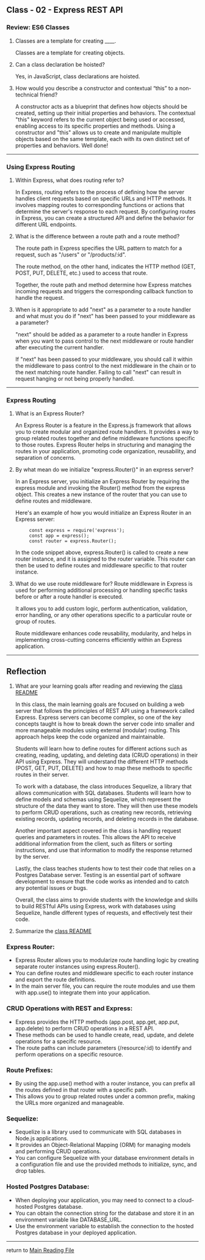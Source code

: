 ## Class - 02 - Express REST API
### Review: ES6 Classes

1. Classes are a template for creating ____.

    Classes are a template for creating objects.

2. Can a class declaration be hoisted?

    Yes, in JavaScript, class declarations are hoisted.

3. How would you describe a constructor and contextual “this” to a non-technical friend?

    A constructor acts as a blueprint that defines how objects should be created, setting up their initial properties and behaviors. The contextual "this" keyword refers to the current object being used or accessed, enabling access to its specific properties and methods. Using a constructor and "this" allows us to create and manipulate multiple objects based on the same template, each with its own distinct set of properties and behaviors. Well done!
-----


### Using Express Routing

1. Within Express, what does routing refer to?

    In Express, routing refers to the process of defining how the server handles client requests based on specific URLs and HTTP methods.
    It involves mapping routes to corresponding functions or actions that determine the server's response to each request.
    By configuring routes in Express, you can create a structured API and define the behavior for different URL endpoints.

2. What is the difference between a route path and a route method?

    The route path in Express specifies the URL pattern to match for a request, such as "/users" or "/products/:id".

    The route method, on the other hand, indicates the HTTP method (GET, POST, PUT, DELETE, etc.) used to access that route.

    Together, the route path and method determine how Express matches incoming requests and triggers the corresponding callback function to handle the request.

3. When is it appropriate to add "next" as a parameter to a route handler and what must you do if "next" has been passed to your middleware as a parameter?

    "next" should be added as a parameter to a route handler in Express when you want to pass control to the next middleware or route handler after executing the current handler.

    If "next" has been passed to your middleware, you should call it within the middleware to pass control to the next middleware in the chain or to the next matching route handler. Failing to call "next" can result in request hanging or not being properly handled.

---

### Express Routing

1. What is an Express Router?

    An Express Router is a feature in the Express.js framework that allows you to create modular and organized route handlers. It provides a way to group related routes together and define middleware functions specific to those routes. Express Router helps in structuring and managing the routes in your application, promoting code organization, reusability, and separation of concerns.

2. By what mean do we initialize "express.Router()" in an express server?

    In an Express server, you initialize an Express Router by requiring the express module and invoking the Router() method from the express object. This creates a new instance of the router that you can use to define routes and middleware.

    Here's an example of how you would initialize an Express Router in an Express server:

            const express = require('express');
            const app = express();
            const router = express.Router();
    In the code snippet above, express.Router() is called to create a new router instance, and it is assigned to the router variable. This router can then be used to define routes and middleware specific to that router instance.
3. What do we use route middleware for?
    Route middleware in Express is used for performing additional processing or handling specific tasks before or after a route handler is executed.

    It allows you to add custom logic, perform authentication, validation, error handling, or any other operations specific to a particular route or group of routes.

    Route middleware enhances code reusability, modularity, and helps in implementing cross-cutting concerns efficiently within an Express application.


---
## Reflection 
1. What are your learning goals after reading and reviewing the [class README](https://codefellows.github.io/code-401-javascript-guide/curriculum/class-03/)

    In this class, the main learning goals are focused on building a web server that follows the principles of REST API using a framework called Express. Express servers can become complex, so one of the key concepts taught is how to break down the server code into smaller and more manageable modules using external (modular) routing. This approach helps keep the code organized and maintainable.

    Students will learn how to define routes for different actions such as creating, reading, updating, and deleting data (CRUD operations) in their API using Express. They will understand the different HTTP methods (POST, GET, PUT, DELETE) and how to map these methods to specific routes in their server.

    To work with a database, the class introduces Sequelize, a library that allows communication with SQL databases. Students will learn how to define models and schemas using Sequelize, which represent the structure of the data they want to store. They will then use these models to perform CRUD operations, such as creating new records, retrieving existing records, updating records, and deleting records in the database.

    Another important aspect covered in the class is handling request queries and parameters in routes. This allows the API to receive additional information from the client, such as filters or sorting instructions, and use that information to modify the response returned by the server.

    Lastly, the class teaches students how to test their code that relies on a Postgres Database server. Testing is an essential part of software development to ensure that the code works as intended and to catch any potential issues or bugs.

    Overall, the class aims to provide students with the knowledge and skills to build RESTful APIs using Express, work with databases using Sequelize, handle different types of requests, and effectively test their code.

2. Summarize the [class README](https://codefellows.github.io/code-401-javascript-guide/curriculum/class-03/)
### Express Router:

- Express Router allows you to modularize route handling logic by creating separate router instances using express.Router().
- You can define routes and middleware specific to each router instance and export the route definitions.
- In the main server file, you can require the route modules and use them with app.use() to integrate them into your application.

### CRUD Operations with REST and Express:

- Express provides the HTTP methods (app.post, app.get, app.put, app.delete) to perform CRUD operations in a REST API.
- These methods can be used to handle create, read, update, and delete operations for a specific resource.
- The route paths can include parameters (/resource/:id) to identify and perform operations on a specific resource.


### Route Prefixes:

- By using the app.use() method with a router instance, you can prefix all the routes defined in that router with a specific path.
- This allows you to group related routes under a common prefix, making the URLs more organized and manageable.


### Sequelize:

- Sequelize is a library used to communicate with SQL databases in Node.js applications.
- It provides an Object-Relational Mapping (ORM) for managing models and performing CRUD operations.
- You can configure Sequelize with your database environment details in a configuration file and use the provided methods to initialize, sync, and drop tables.


### Hosted Postgres Database:

- When deploying your application, you may need to connect to a cloud-hosted Postgres database.
- You can obtain the connection string for the database and store it in an environment variable like DATABASE_URL.
- Use the environment variable to establish the connection to the hosted Postgres database in your deployed application.

------------------------------------------------
return to [Main Reading File](./README.md)